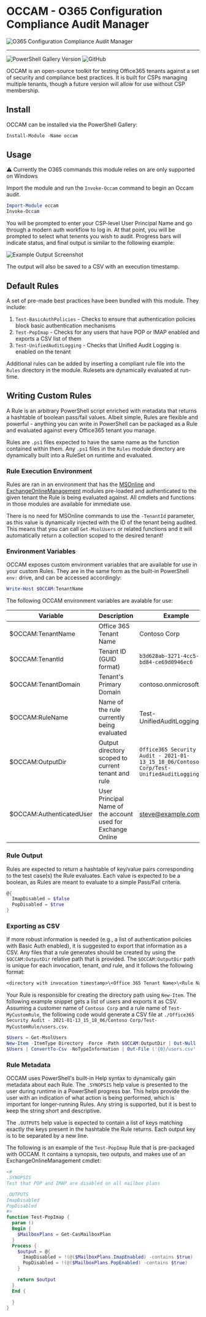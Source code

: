 # OCCAM - O365 Configuration Compliance Audit Manager

![O365 Configuration Compliance Audit Manager](logo.png)

----

![PowerShell Gallery Version](https://img.shields.io/powershellgallery/v/occam?color=%237f4bae) ![GitHub](https://img.shields.io/github/license/pliancy/occam)

OCCAM is an open-source toolkit for testing Office365 tenants against a set of security and compliance best practices. It is built for CSPs managing multiple tenants, though a future version will allow for use without CSP membership.

## Install

OCCAM can be installed via the PowerShell Gallery:

```ps1
Install-Module -Name occam
```

## Usage

:warning: Currently the O365 commands this module relies on are only supported on Windows

Import the module and run the `Invoke-Occam` command to begin an Occam audit.

```ps1
Import-Module occam
Invoke-Occam
```

You will be prompted to enter your CSP-level User Principal Name and go through a modern auth workflow to log in. At that point, you will be prompted to select what tenents you wish to audit. Progress bars will indicate status, and final output is similar to the following example:

![Example Output Screenshot](example.png)

The output will also be saved to a CSV with an execution timestamp.

## Default Rules

A set of pre-made best practices have been bundled with this module. They include:

1. `Test-BasicAuthPolicies` - Checks to ensure that authentication policies block basic authentication mechanisms
2. `Test-PopImap` - Checks for any users that have POP or IMAP enabled and exports a CSV list of them
3. `Test-UnifiedAuditLogging` - Checks that Unified Audit Logging is enabled on the tenant

Additional rules can be added by inserting a compliant rule file into the `Rules` directory in the module. Rulesets are dynamically evaluated at run-time.

## Writing Custom Rules

A Rule is an arbitrary PowerShell script enriched with metadata that returns a hashtable of boolean pass/fail values. Albeit simple, Rules are flexible and powerful - anything you can write in PowerShell can be packaged as a Rule and evaluated against every Office365 tenant you manage.

Rules are `.ps1` files expected to have the same name as the function contained within them. Any `.ps1` files in the `Rules` module directory are dynamically built into a RuleSet on runtime and evaluated.

### Rule Execution Environment

Rules are ran in an environment that has the [MSOnline](https://docs.microsoft.com/en-us/powershell/module/msonline/) and [ExchangeOnlineManagement](https://docs.microsoft.com/en-us/powershell/exchange/exchange-online-powershell-v2) modules pre-loaded and authenticated to the given tenant the Rule is being evaluated against. All cmdlets and functions in those modules are available for immediate use.

There is no need for MSOnline commands to use the `-TenantId` parameter, as this value is dynamically injected with the ID of the tenant being audited. This means that you can call `Get-MsolUsers` or related functions and it will automatically return a collection scoped to the desired tenant!

### Environment Variables

OCCAM exposes custom environment variables that are available for use in your custom Rules. They are in the same form as the built-in PowerShell `env:` drive, and can be accessed accordingly:

```ps1
Write-Host $OCCAM:TenantName
```

The following OCCAM environment variables are avalable for use:

| Variable                 | Description                                                 | Example                                                                                      |
|--------------------------|-------------------------------------------------------------|----------------------------------------------------------------------------------------------|
| $OCCAM:TenantName        | Office 365 Tenant Name                                      | Contoso Corp                                                                                 |
| $OCCAM:TenantId          | Tenant ID (GUID format)                                     | `b3d628ab-3271-4cc5-bd84-ce69d0946ec6`                                                         |
| $OCCAM:TenantDomain      | Tenant's Primary Domain                                     | contoso.onmicrosoft.com                                                                      |
| $OCCAM:RuleName          | Name of the rule currently being evaluated                  | Test-UnifiedAuditLogging                                                                     |
| $OCCAM:OutputDir         | Output directory scoped to current tenant and rule          | `Office365 Security Audit - 2021-01-13_15_18_06/Contoso Corp/Test-UnifiedAuditLogging` |
| $OCCAM:AuthenticatedUser | User Principal Name of the account used for Exchange Online | steve@example.com                                                                            |

### Rule Output

Rules are expected to return a hashtable of key/value pairs corresponding to the test case(s) the Rule evaluates. Each value is expected to be a boolean, as Rules are meant to evaluate to a simple Pass/Fail criteria.

```ps1
@{
  ImapDisabled = $false
  PopDisabled = $true
}
```

### Exporting as CSV

If more robust information is needed (e.g., a list of authentication policies with Basic Auth enabled), it is suggested to export that information as a CSV. Any files that a rule generates should be created by using the `$OCCAM:OutputDir` relative path that is provided. The `$OCCAM:OutputDir` path is unique for each invocation, tenant, _and_ rule, and it follows the following format:

```txt
<directory with invocation timestamp>\<Office 365 Tenant Name>\<Rule Name>
```

Your Rule is responsible for creating the directory path using `New-Item`. The following example snippet gets a list of users and exports it as CSV. Assuming a customer name of `Contoso Corp` and a rule name of `Test-MyCustomRule`, the following code would generate a CSV file at `./Office365 Security Audit - 2021-01-13_15_18_06/Contoso Corp/Test-MyCustomRule/users.csv`.

```ps1
$Users = Get-MsolUsers
New-Item -ItemType Directory -Force -Path $OCCAM:OutputDir | Out-Null
$Users | ConvertTo-Csv -NoTypeInformation | Out-File ('{0}/users.csv' -f $OCCAM:OutputDir) -Force
```

### Rule Metadata

OCCAM uses PowerShell's built-in Help syntax to dynamically gain metadata about each Rule. The `.SYNOPSIS` help value is presented to the user during runtime in a PowerShell progress bar. This helps provide the user with an indication of what action is being performed, which is important for longer-running Rules. Any string is supported, but it is best to keep the string short and descriptive.

The `.OUTPUTS` help value is expected to contain a list of keys matching exactly the keys present in the hashtable the Rule returns. Each output key is to be separated by a new line.

The following is an example of the `Test-PopImap` Rule that is pre-packaged with OCCAM. It contains a synopsis, two outputs, and makes use of an ExchangeOnlineManagement cmdlet:

```ps1
<#
.SYNOPSIS
Test that POP and IMAP are disabled on all mailbox plans

.OUTPUTS
ImapDisabled
PopDisabled
#>
function Test-PopImap {
  param ()
  Begin {
    $MailboxPlans = Get-CasMailboxPlan
  }
  Process {
    $output = @{
      ImapDisabled = !(@($MailboxPlans.ImapEnabled) -contains $true)
      PopDisabled = !(@($MailboxPlans.PopEnabled) -contains $true)
    }

    return $output
  }
  End {

  }
}
```
